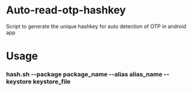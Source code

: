 # Auto-read-otp-hashkey
Script to generate the unique hashkey for auto detection of OTP in android app

# Usage
### hash.sh --package package_name --alias alias_name --keystore keystore_file
